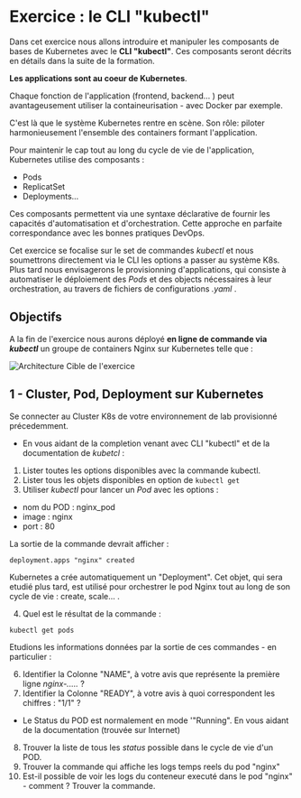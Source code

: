 # Exercice : le CLI "kubectl"

Dans cet exercice nous allons introduire et manipuler les composants de bases de Kubernetes avec le **CLI "kubectl"**.
Ces composants seront décrits en détails dans la suite de la formation.

__Les applications sont au coeur de Kubernetes__.

Chaque fonction de l'application (frontend, backend... ) peut avantageusement utiliser la containeurisation - avec Docker par exemple.

C'est là que le système Kubernetes rentre en scène.
Son rôle: piloter harmonieusement l'ensemble des containers formant l'application.

Pour maintenir le cap tout au long du cycle de vie de l'application, Kubernetes utilise des composants :
* Pods
* ReplicatSet
* Deployments...

Ces composants permettent via une syntaxe déclarative de fournir les capacités d'automatisation et d'orchestration. Cette approche en parfaite correspondance avec les bonnes pratiques DevOps.

Cet exercice se focalise sur le set de commandes *kubectl* et nous soumettrons directement via le CLI les options a passer au système K8s. Plus tard nous envisagerons le provisionning d'applications, qui consiste à automatiser le déploiement des *Pods* et des objects nécessaires à leur orchestration, au travers de fichiers de configurations *.yaml* .

## Objectifs

A la fin de l'exercice nous aurons déployé __en ligne de commande via *kubectl*__ un groupe de containers Nginx sur Kubernetes telle que :

![Architecture Cible de l'exercice](https://github.com/Treeptik/training-k8s-resources/blob/master/01_kubectl/images/Treeptik-training-k8s-exo1.jpg?raw=true "Architecture Cible de l'exercice")


## 1 - Cluster, Pod, Deployment sur Kubernetes

Se connecter au Cluster K8s de votre environnement de lab provisionné précedemment.

- En vous aidant de la completion venant avec CLI "kubectl" et de la documentation de *kubetcl* :
1. Lister toutes les options disponibles avec la commande kubectl.
2. Lister tous les objets disponibles en option de `kubectl get`
3. Utiliser *kubectl* pour lancer un *Pod* avec les options :
* nom du POD : nginx_pod
* image : nginx
* port : 80

La sortie de la commande devrait afficher :

`deployment.apps "nginx" created `

Kubernetes a crée automatiquement un "Deployment". Cet objet, qui sera etudié plus tard, est utilisé pour orchestrer le pod Nginx tout au long de son cycle de vie : create, scale... .

4. Quel est le résultat de la commande :  

`kubectl get pods `

Etudions les informations données par la sortie de ces commandes - en particulier :

6. Identifier la Colonne "NAME", à votre avis que représente la première ligne *nginx-.....* ?
7. Identifier la Colonne "READY", à votre avis à quoi correspondent les chiffres : "1/1" ?

- Le Status du POD est normalement en mode '"Running". En vous aidant de la documentation (trouvée sur Internet)
8. Trouver la liste de tous les *status* possible dans le cycle de vie d'un POD.
9. Trouver la commande qui affiche les logs temps reels du pod "nginx"
10. Est-il possible de voir les logs du conteneur executé dans le pod "nginx" - comment ? Trouver la commande.
